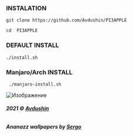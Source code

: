 ### INSTALATION 

` git clone https://github.com/Avdushin/PI3APPLE `
 
` cd  PI3APPLE `
 
### DEFAULT INSTALL 

` ./install.sh `

### Manjaro/Arch INSTALL 

` ./manjaro-install.sh`

![Изображение](https://cdn.discordapp.com/attachments/650681889308278785/898966115877810246/unknown.png)


###### **2021 © [Avdushin](https://github.com/Avdushin)**

###### **Ananazz wallpapers by [Sergo](https://vk.com/s.sm1rn0f)**
